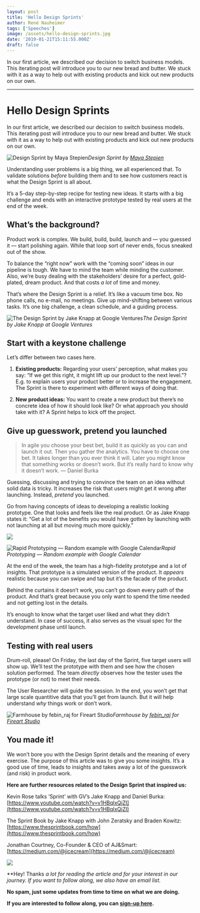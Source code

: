 ```yaml
---
layout: post
title: 'Hello Design Sprints'
author: René Nauheimer
tags: ['Speeches']
image: /assets/hello-design-sprints.jpg
date: '2019-01-21T15:11:55.000Z'
draft: false
---
```


In our first article, we described our decision to switch business models. This iterating post will introduce you to our new bread and butter. We stuck with it as a way to help out with existing products and kick out new products on our own.

---

# Hello Design Sprints

In our first article, we described our decision to switch business models. This iterating post will introduce you to our new bread and butter. We stuck with it as a way to help out with existing products and kick out new products on our own.

![Design Sprint by [Maya Stepien](https://dribbble.com/mayastepien)](https://cdn-images-1.medium.com/max/2000/0*IndfI6QgxZml2Yqi.jpg)_Design Sprint by [Maya Stepien](https://dribbble.com/mayastepien)_

Understanding user problems is a big thing, we all experienced that. To validate solutions _before_ building them and to see how customers react is what the Design Sprint is all about.

It’s a 5-day step-by-step recipe for testing new ideas. It starts with a big challenge and ends with an interactive prototype tested by real users at the end of the week.

## What’s the background?

Product work is complex. We build, build, build, launch and — you guessed it — start polishing again. While that loop sort of never ends, focus sneaked out of the show.

To balance the “right now” work with the “coming soon” ideas in our pipeline is tough. We have to mind the team while minding the customer. Also, we’re busy dealing with the stakeholders’ desire for a perfect, gold-plated, dream product. And that costs _a lot_ of time and money.

That’s where the Design Sprint is a relief. It’s like a vacuum time box. No phone calls, no e-mail, no meetings. Give up mind-shifting between various tasks. It’s one big challenge, a clean schedule, and a guiding process.

![The Design Sprint by Jake Knapp at Google Ventures](https://cdn-images-1.medium.com/max/NaN/1*lR5yznnub3PKlGhfcUHqlg.png)_The Design Sprint by Jake Knapp at Google Ventures_

## Start with a keystone challenge

Let’s differ between two cases here.

1. **Existing products:** Regarding your users’ perception, what makes you say: “If we get this right, it might lift up our product to the next level.”? E.g. to explain users your product better or to increase the engagement. The Sprint is there to experiment with different ways of doing that.

1. **New product ideas:** You want to create a new product but there’s no concrete idea of how it should look like? Or what approach you should take with it? A Sprint helps to kick off the project.

## Give up guesswork, pretend you launched

> In agile you choose your best bet, build it as quickly as you can and launch it out. Then you gather the analytics. You have to choose one bet. It takes longer than you ever think it will. Later you might know that something works or doesn’t work. But it’s really hard to know why it doesn’t work. — Daniel Burka

Guessing, discussing and trying to convince the team on an idea without solid data is tricky. It increases the risk that users might get it wrong after launching. Instead, _pretend_ you launched.

Go from having concepts of ideas to developing a realistic looking prototype. One that looks and feels like the real product. Or as Jake Knapp states it: “Get a lot of the benefits you would have gotten by launching with not launching at all but moving much more quickly.”

![](https://cdn-images-1.medium.com/max/2000/1*CFr2Aun1ku1s6kb6myUwug.gif)

![Rapid Prototyping — Random example with Google Calendar](https://cdn-images-1.medium.com/max/2000/1*DelvfjTay28fipq4LJcEXg.gif)_Rapid Prototyping — Random example with Google Calendar_

At the end of the week, the team has a high-fidelity prototype and a lot of insights. That prototype is a simulated version of the product. It _appears_ realistic because you can swipe and tap but it’s the facade of the product.

Behind the curtains it doesn’t work, you can’t go down every path of the product. And that’s great because you only want to spend the time needed and not getting lost in the details.

It’s enough to know what the target user liked and what they didn’t understand. In case of success, it also serves as the visual spec for the development phase until launch.

## Testing with real users

Drum-roll, please! On Friday, the last day of the Sprint, five target users will show up. We’ll test the prototype with them and see how the chosen solution performed. The team _directly_ observes how the tester uses the prototype (or not) to meet their needs.

The User Researcher will guide the session. In the end, you won’t get that large scale quantitive data that you’ll get from launch. But it will help understand _why_ things work or don’t work.

![Farmhouse by [febin_raj](https://dribbble.com/Febinraj) for [Fireart Studio](https://dribbble.com/Fireart-d)](https://cdn-images-1.medium.com/max/2000/0*88x6vemmqAiinYTO.png)_Farmhouse by [febin_raj](https://dribbble.com/Febinraj) for [Fireart Studio](https://dribbble.com/Fireart-d)_

## You made it!

We won’t bore you with the Design Sprint details and the meaning of every exercise. The purpose of this article was to give you some insights. It’s a good use of time, leads to insights and takes away a lot of the guesswork (and risk) in product work.

**Here are further resources related to the Design Sprint that inspired us:**

Kevin Rose talks ‘Sprint’ with GV’s Jake Knapp and Daniel Burka: [https://www.youtube.com/watch?v=v1HBqlxQjZI](https://www.youtube.com/watch?v=v1HBqlxQjZI)

The Sprint Book by Jake Knapp with John Zeratsky and Braden Kowitz: [https://www.thesprintbook.com/how](https://www.thesprintbook.com/how)

Jonathan Courtney, Co-Founder & CEO of AJ&Smart: [https://medium.com/@jicecream](https://medium.com/@jicecream)

![](https://cdn-images-1.medium.com/max/3840/1*hGVXImT3GdnlydpWKuTNJg.png)

**Hey! Thanks *a lot *for reading the article and for your interest in our journey. If you want to follow along, we also have an email list.**

**No spam, just some updates from time to time on what we are doing.**

**If you are interested to follow along, you can [sign-up here](http://eepurl.com/gcZnzv).**
